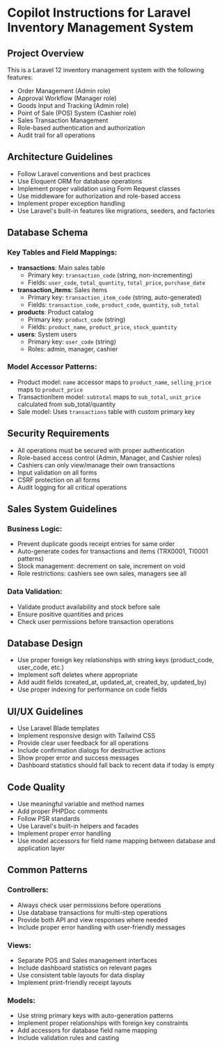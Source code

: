 # Copilot Instructions for Laravel Inventory Management System

<!-- Use this file to provide workspace-specific custom instructions to Copilot. For more details, visit https://code.visualstudio.com/docs/copilot/copilot-customization#_use-a-githubcopilotinstructionsmd-file -->

## Project Overview
This is a Laravel 12 inventory management system with the following features:
- Order Management (Admin role)
- Approval Workflow (Manager role)
- Goods Input and Tracking (Admin role)
- Point of Sale (POS) System (Cashier role)
- Sales Transaction Management
- Role-based authentication and authorization
- Audit trail for all operations

## Architecture Guidelines
- Follow Laravel conventions and best practices
- Use Eloquent ORM for database operations
- Implement proper validation using Form Request classes
- Use middleware for authorization and role-based access
- Implement proper exception handling
- Use Laravel's built-in features like migrations, seeders, and factories

## Database Schema
### Key Tables and Field Mappings:
- **transactions**: Main sales table
  - Primary key: `transaction_code` (string, non-incrementing)
  - Fields: `user_code`, `total_quantity`, `total_price`, `purchase_date`
- **transaction_items**: Sales items
  - Primary key: `transaction_item_code` (string, auto-generated)
  - Fields: `transaction_code`, `product_code`, `quantity`, `sub_total`
- **products**: Product catalog
  - Primary key: `product_code` (string)
  - Fields: `product_name`, `product_price`, `stock_quantity`
- **users**: System users
  - Primary key: `user_code` (string)
  - Roles: admin, manager, cashier

### Model Accessor Patterns:
- Product model: `name` accessor maps to `product_name`, `selling_price` maps to `product_price`
- TransactionItem model: `subtotal` maps to `sub_total`, `unit_price` calculated from sub_total/quantity
- Sale model: Uses `transactions` table with custom primary key

## Security Requirements
- All operations must be secured with proper authentication
- Role-based access control (Admin, Manager, and Cashier roles)
- Cashiers can only view/manage their own transactions
- Input validation on all forms
- CSRF protection on all forms
- Audit logging for all critical operations

## Sales System Guidelines
### Business Logic:
- Prevent duplicate goods receipt entries for same order
- Auto-generate codes for transactions and items (TRX0001, TI0001 patterns)
- Stock management: decrement on sale, increment on void
- Role restrictions: cashiers see own sales, managers see all

### Data Validation:
- Validate product availability and stock before sale
- Ensure positive quantities and prices
- Check user permissions before transaction operations

## Database Design
- Use proper foreign key relationships with string keys (product_code, user_code, etc.)
- Implement soft deletes where appropriate
- Add audit fields (created_at, updated_at, created_by, updated_by)
- Use proper indexing for performance on code fields

## UI/UX Guidelines
- Use Laravel Blade templates
- Implement responsive design with Tailwind CSS
- Provide clear user feedback for all operations
- Include confirmation dialogs for destructive actions
- Show proper error and success messages
- Dashboard statistics should fall back to recent data if today is empty

## Code Quality
- Use meaningful variable and method names
- Add proper PHPDoc comments
- Follow PSR standards
- Use Laravel's built-in helpers and facades
- Implement proper error handling
- Use model accessors for field name mapping between database and application layer

## Common Patterns
### Controllers:
- Always check user permissions before operations
- Use database transactions for multi-step operations
- Provide both API and view responses where needed
- Include proper error handling with user-friendly messages

### Views:
- Separate POS and Sales management interfaces
- Include dashboard statistics on relevant pages
- Use consistent table layouts for data display
- Implement print-friendly receipt layouts

### Models:
- Use string primary keys with auto-generation patterns
- Implement proper relationships with foreign key constraints
- Add accessors for database field name mapping
- Include validation rules and casting
